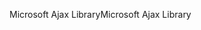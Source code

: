 <span data-ttu-id="8047a-101">Microsoft Ajax Library</span><span class="sxs-lookup"><span data-stu-id="8047a-101">Microsoft Ajax Library</span></span>